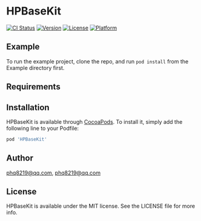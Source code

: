 # HPBaseKit

[![CI Status](https://img.shields.io/travis/phq8219@qq.com/HPBaseKit.svg?style=flat)](https://travis-ci.org/phq8219@qq.com/HPBaseKit)
[![Version](https://img.shields.io/cocoapods/v/HPBaseKit.svg?style=flat)](https://cocoapods.org/pods/HPBaseKit)
[![License](https://img.shields.io/cocoapods/l/HPBaseKit.svg?style=flat)](https://cocoapods.org/pods/HPBaseKit)
[![Platform](https://img.shields.io/cocoapods/p/HPBaseKit.svg?style=flat)](https://cocoapods.org/pods/HPBaseKit)

## Example

To run the example project, clone the repo, and run `pod install` from the Example directory first.

## Requirements

## Installation

HPBaseKit is available through [CocoaPods](https://cocoapods.org). To install
it, simply add the following line to your Podfile:

```ruby
pod 'HPBaseKit'
```

## Author

phq8219@qq.com, phq8219@qq.com

## License

HPBaseKit is available under the MIT license. See the LICENSE file for more info.
